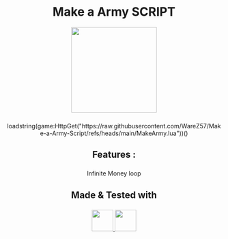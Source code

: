 <h1 align="center">
  <a href="https://www.roblox.com/games/137969408767471/Make-a-Army" 
     style="text-decoration:none; color:inherit;">
    Make a Army SCRIPT
  </a>
</h1>

<div align="center">
  <img height="200" src="https://tr.rbxcdn.com/180DAY-c961d582d3dfd1c74fdeece0a6c758fa/768/432/Image/Webp/noFilter"/>
</div>

###

<p align="center">loadstring(game:HttpGet("https://raw.githubusercontent.com/WareZ57/Make-a-Army-Script/refs/heads/main/MakeArmy.lua"))()</p>

###

<h2 align="center">Features :</h2>

###

<p align="center">Infinite Money loop</p>

###

<h2 align="center">Made & Tested with</h2>

###

<p align="center">
  <a href="https://sirius.menu/" target="_blank">
    <img src="https://image.noelshack.com/fichiers/2025/39/1/1758549544-t-l-chargement.png" height="50" />
  </a>
  <a href="https://www.xeno.onl/" target="_blank">
    <img src="https://www.xeno.onl/images/xeno.png" height="50" />
  </a>
</p>

